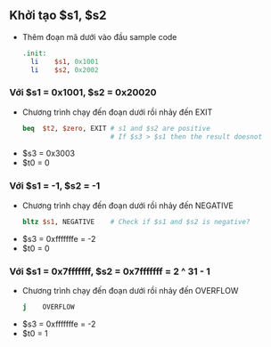 ## Khởi tạo $s1, $s2
- Thêm đoạn mã dưới vào đầu sample code
  ```mips
  .init:
    li    $s1, 0x1001
    li    $s2, 0x2002
  ```

### Với $s1 = 0x1001, $s2 = 0x20020
- Chương trình chạy đến đoạn dưới rồi nhảy đến EXIT
  ```mips
  beq  $t2, $zero, EXIT # s1 and $s2 are positive
	                    # If $s3 > $s1 then the result doesnot
  ```
- $s3 = 0x3003
- $t0 = 0

### Với $s1 = -1, $s2 = -1
- Chương trình chạy đến đoạn dưới rồi nhảy đến NEGATIVE
  ```mips
  bltz $s1, NEGATIVE    # Check if $s1 and $s2 is negative?
  ```
- $s3 = 0xfffffffe = -2
- $t0 = 0

### Với $s1 = 0x7fffffff, $s2 = 0x7fffffff = 2 ^ 31 - 1
- Chương trình chạy đến đoạn dưới rồi nhảy đến OVERFLOW
  ```mips
  j    OVERFLOW
  ```
- $s3 = 0xfffffffe = -2
- $t0 = 1
